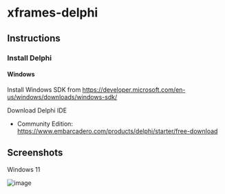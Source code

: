 # xframes-delphi

## Instructions

### Install Delphi

#### Windows

Install Windows SDK from https://developer.microsoft.com/en-us/windows/downloads/windows-sdk/

Download Delphi IDE

- Community Edition: https://www.embarcadero.com/products/delphi/starter/free-download

## Screenshots

Windows 11

![image](https://github.com/user-attachments/assets/d26836d2-1d4d-42ce-aa73-6218098063a8)
